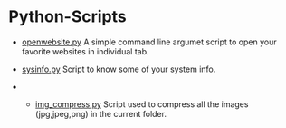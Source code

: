 # Python-Scripts

  * <p><a href="/openwebsite.py">openwebsite.py</a>  A simple command line argumet script to open your favorite websites in individual tab.</p>
  * <p><a href="/sysinfo.py">sysinfo.py</a>  Script to know some of your system info.</p>
  * * <p><a href="/img_compress.py">img_compress.py</a>  Script used to compress all the images (jpg,jpeg,png) in the current folder.</p>
